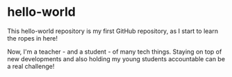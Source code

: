 # hello-world
This hello-world repository is my first GitHub repository, as I start to learn the ropes in here!

Now, I'm a teacher - and a student - of many tech things.  Staying on top of new developments and also holding my young students accountable can be a real challenge!


